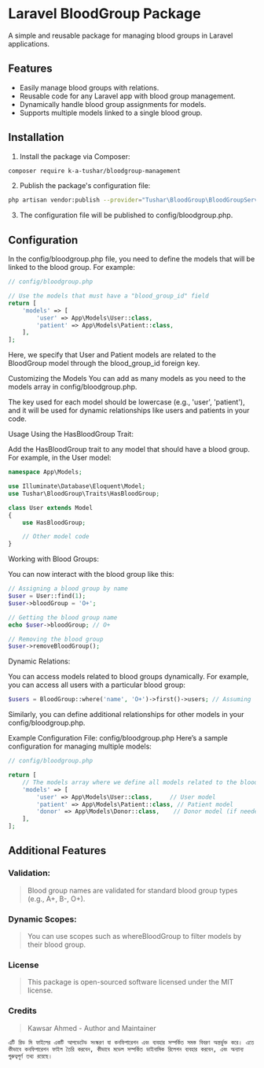 # Laravel BloodGroup Package

A simple and reusable package for managing blood groups in Laravel applications.

## Features
- Easily manage blood groups with relations.
- Reusable code for any Laravel app with blood group management.
- Dynamically handle blood group assignments for models.
- Supports multiple models linked to a single blood group.

## Installation

1. Install the package via Composer:

```bash
composer require k-a-tushar/bloodgroup-management
```
2. Publish the package's configuration file:

```bash
php artisan vendor:publish --provider="Tushar\BloodGroup\BloodGroupServiceProvider" --tag="config"
```
3. The configuration file will be published to config/bloodgroup.php.


## Configuration

In the config/bloodgroup.php file, you need to define the models that will be linked to the blood group. For example:

```php
// config/bloodgroup.php

// Use the models that must have a "blood_group_id" field
return [
    'models' => [
        'user' => App\Models\User::class,
        'patient' => App\Models\Patient::class,
    ],
];

```
Here, we specify that User and Patient models are related to the BloodGroup model through the blood_group_id foreign key.

Customizing the Models
You can add as many models as you need to the models array in config/bloodgroup.php.

The key used for each model should be lowercase (e.g., 'user', 'patient'), and it will be used for dynamic relationships like users and patients in your code.

Usage
Using the HasBloodGroup Trait:

Add the HasBloodGroup trait to any model that should have a blood group. For example, in the User model:

```php
namespace App\Models;

use Illuminate\Database\Eloquent\Model;
use Tushar\BloodGroup\Traits\HasBloodGroup;

class User extends Model
{
    use HasBloodGroup;

    // Other model code
}
```
Working with Blood Groups:

You can now interact with the blood group like this:

```php
// Assigning a blood group by name
$user = User::find(1);
$user->bloodGroup = 'O+';

// Getting the blood group name
echo $user->bloodGroup; // O+

// Removing the blood group
$user->removeBloodGroup();

```
Dynamic Relations:

You can access models related to blood groups dynamically. For example, you can access all users with a particular blood group:

```php
$users = BloodGroup::where('name', 'O+')->first()->users; // Assuming 'O+' blood group exists
```
Similarly, you can define additional relationships for other models in your config/bloodgroup.php.

Example Configuration File: config/bloodgroup.php
Here’s a sample configuration for managing multiple models:

```php
// config/bloodgroup.php

return [
    // The models array where we define all models related to the blood group
    'models' => [
        'user' => App\Models\User::class,     // User model
        'patient' => App\Models\Patient::class, // Patient model
        'donor' => App\Models\Donor::class,    // Donor model (if needed)
    ],
];
```
## Additional Features
### Validation:
> Blood group names are validated for standard blood group types (e.g., A+, B-, O+).

### Dynamic Scopes:
> You can use scopes such as whereBloodGroup to filter models by their blood group.

### License
> This package is open-sourced software licensed under the MIT license.

### Credits
> Kawsar Ahmed - Author and Maintainer

```
এটি রিড মি ফাইলের একটি আপডেটেড সংস্করণ যা কনফিগারেশন এবং ব্যবহার সম্পর্কিত সমস্ত বিবরণ অন্তর্ভুক্ত করে। এতে কীভাবে কনফিগারেশন ফাইল তৈরি করবেন, কীভাবে মডেল সম্পর্কিত ডাইনামিক রিলেশন ব্যবহার করবেন, এবং অন্যান্য গুরুত্বপূর্ণ তথ্য রয়েছে।
```